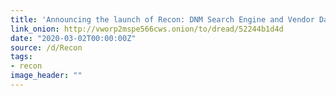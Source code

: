 ```yaml
---
title: 'Announcing the launch of Recon: DNM Search Engine and Vendor Database'
link_onion: http://vworp2mspe566cws.onion/to/dread/52244b1d4d
date: "2020-03-02T00:00:00Z"
source: /d/Recon
tags:
- recon
image_header: ""
---
```


